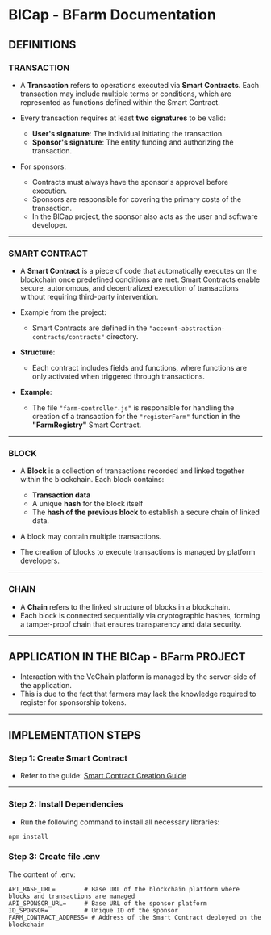 # BlCap - BFarm Documentation

## DEFINITIONS

### TRANSACTION
- A **Transaction** refers to operations executed via **Smart Contracts**. Each transaction may include multiple terms or conditions, which are represented as functions defined within the Smart Contract.  
- Every transaction requires at least **two signatures** to be valid:  
  - **User's signature**: The individual initiating the transaction.  
  - **Sponsor's signature**: The entity funding and authorizing the transaction.  

- For sponsors:  
  - Contracts must always have the sponsor's approval before execution.  
  - Sponsors are responsible for covering the primary costs of the transaction.  
  - In the BlCap project, the sponsor also acts as the user and software developer.  

---

### SMART CONTRACT
- A **Smart Contract** is a piece of code that automatically executes on the blockchain once predefined conditions are met. Smart Contracts enable secure, autonomous, and decentralized execution of transactions without requiring third-party intervention.  

- Example from the project:
  - Smart Contracts are defined in the `"account-abstraction-contracts/contracts"` directory.  

- **Structure**:
  - Each contract includes fields and functions, where functions are only activated when triggered through transactions.  

- **Example**:
  - The file `"farm-controller.js"` is responsible for handling the creation of a transaction for the `"registerFarm"` function in the **"FarmRegistry"** Smart Contract.  

---

### BLOCK
- A **Block** is a collection of transactions recorded and linked together within the blockchain. Each block contains:  
  - **Transaction data**  
  - A unique **hash** for the block itself  
  - The **hash of the previous block** to establish a secure chain of linked data.  

- A block may contain multiple transactions.  
- The creation of blocks to execute transactions is managed by platform developers.  

---

### CHAIN
- A **Chain** refers to the linked structure of blocks in a blockchain.  
- Each block is connected sequentially via cryptographic hashes, forming a tamper-proof chain that ensures transparency and data security.  

---

## APPLICATION IN THE BlCap - BFarm PROJECT
- Interaction with the VeChain platform is managed by the server-side of the application.  
- This is due to the fact that farmers may lack the knowledge required to register for sponsorship tokens.  

---

## IMPLEMENTATION STEPS

### Step 1: Create Smart Contract
- Refer to the guide: [Smart Contract Creation Guide](https://github.com/bfarm-sep490/blockchain-vechain)  

---

### Step 2: Install Dependencies
- Run the following command to install all necessary libraries:  
```shell
npm install
```
### Step 3: Create file .env
The content of .env:
```shell
API_BASE_URL=        # Base URL of the blockchain platform where blocks and transactions are managed
API_SPONSOR_URL=     # Base URL of the sponsor platform
ID_SPONSOR=          # Unique ID of the sponsor
FARM_CONTRACT_ADDRESS= # Address of the Smart Contract deployed on the blockchain
```

